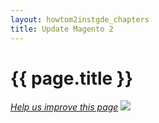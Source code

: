 ```yaml
---
layout: howtom2instgde_chapters
title: Update Magento 2
---
```


<h1 id="instgde-update">{{ page.title }}</h1>

<p><a href="{{ site.githuburl }}install-gde/install/update.md" target="_blank"><em>Help us improve this page</em></a>&nbsp;<img src="{{ site.baseurl }}common/images/newWindow.gif"/></p>



